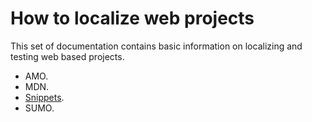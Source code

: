 # How to localize web projects

This set of documentation contains basic information on localizing and testing web based projects.

* AMO.
* MDN.
* [Snippets](snippets.md).
* SUMO.
